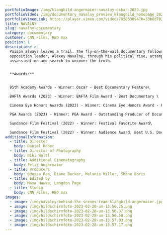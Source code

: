 ```yaml
---
portfolioImage: /img/klangbild-angermaier-navalny-oskar-2023.jpg
portfolioVideo: /img/documentary_navalny_preview_klangbild_homepage_2023_h264_1080p.mov
portfolioVimeoLink: https://player.vimeo.com/video/702863894?h=33b8d70296&title=0&byline=0&portrait=0
title: NAVALNY
slug: navalny-documentary
category: documentary
customer: CNN Films, HBO max
position: 1
description: >-
  Poison always leaves a trail. The fly-on-the-wall documentary follows Russian
  opposition leader, Alexey Navalny, through his political rise, attempted
  assassination and search to uncover the truth.


  **Awards:** 


  95th Academy Awards - Winner: Oscar - Best Documentary Feature\

  BAFTA Awards (2023) - Winner: BAFTA Film Award - Best Documentary \

  Cinema Eye Honors Awards (2023) - Winner: Cinema Eye Honors Award - Outstanding Production\

  PGA Awards (2023) - Winner: PGA Award - Outstanding Producer of Documentary Motion Pictures\

  Sundance Film Festival (2022) - Winner: Festival Favorite Award\

  Sundance Film Festival (2022) - Winner: Audience Award, Best U.S. Documentary
additionalInformation:
  - title: Director
    body: Daniel Roher
  - title: Director of Photography
    body: Niki Waltl
  - title: Additional Cinematography
    body: Felix Angermaier
  - title: Producers
    body: Odessa Rae, Diane Becker, Melanie Miller, Shane Boris
  - title: Edited by
    body: Maya Hawke, Langdon Page
  - title: Studio
    body: CNN Films, HBO max
images:
  - image: /img/navalny-behind-the-scenes-team-klangbild-angermaier.jpg
  - image: /img/bildschirmfoto-2023-02-28-um-13.56.25.png
  - image: /img/bildschirmfoto-2023-02-28-um-13.56.37.png
  - image: /img/bildschirmfoto-2023-02-28-um-13.56.50.png
  - image: /img/bildschirmfoto-2023-02-28-um-13.57.03.png
  - image: /img/bildschirmfoto-2023-02-28-um-13.57.17.png
---
```

